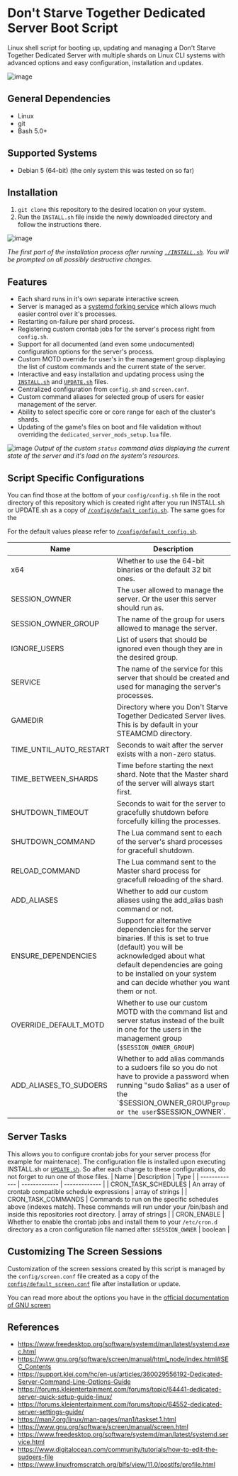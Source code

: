 # Don't Starve Together Dedicated Server Boot Script
Linux shell script for booting up, updating and managing a Don't Starve Together Dedicated Server with multiple shards on Linux CLI systems with advanced options and easy configuration, installation and updates.

![image](https://github.com/user-attachments/assets/366580b1-11da-4879-ad57-0caab8cfb3d4)

## General Dependencies
- Linux
- git
- Bash 5.0+

## Supported Systems
- Debian 5 (64-bit) (the only system this was tested on so far)

## Installation
1. `git clone` this repository to the desired location on your system.
3. Run the `INSTALL.sh` file inside the newly downloaded directory and follow the instructions there.

![image](https://github.com/user-attachments/assets/d64f4b9b-048f-411a-a3f8-6af7bd5dfe26)

*The first part of the installation process after running [`./INSTALL.sh`](https://github.com/Servacek/dst-server-boot/blob/main/INSTALL.sh). You will be prompted on all possibly destructive changes.*

## Features
- Each shard runs in it's own separate interactive screen.
- Server is managed as a [systemd forking service](https://www.freedesktop.org/software/systemd/man/latest/systemd.service.html#Type=) which allows much easier control over it's processes.
- Restarting on-failure per shard process.
- Registering custom crontab jobs for the server's process right from `config.sh`.
- Support for all documented (and even some undocumented) configuration options for the server's process.
- Custom MOTD override for user's in the management group displaying the list of custom commands and the current state of the server.
- Interactive and easy installation and updating process using the [`INSTALL.sh`](https://github.com/Servacek/dst-server-boot/blob/main/INSTALL.sh) and [`UPDATE.sh`](https://github.com/Servacek/dst-server-boot/blob/main/UPDATE.sh) files.
- Centralized configuration from `config.sh` and `screen.conf`.
- Custom command aliases for selected group of users for easier management of the server.
- Ability to select specific core or core range for each of the cluster's shards.
- Updating of the game's files on boot and file validation without overriding the `dedicated_server_mods_setup.lua` file.

![image](https://github.com/user-attachments/assets/06f0a6a1-ec9f-4ad1-aae0-4c50fa20843e)
*Output of the custom `status` command alias displaying the current state of the server and it's load on the system's resources.*

## Script Specific Configurations
You can find those at the bottom of your `config/config.sh` file in the root directory of this repository which is created
right after you run INSTALL.sh or UPDATE.sh as a copy of [`/config/default_config.sh`](https://github.com/Servacek/dst-server-boot/blob/main/config/default_config.sh). The same goes for the

For the default values please refer to [`/config/default_config.sh`](https://github.com/Servacek/dst-server-boot/blob/main/config/default_config.sh).

| Name  | Description | Type |
| ------------- | ------------- | ------------- |
| x64  | Whether to use the 64-bit binaries or the default 32 bit ones.  | boolean |
| SESSION_OWNER | The user allowed to manage the server. Or the user this server should run as. | string |
| SESSION_OWNER_GROUP | The name of the group for users allowed to manage the server. | string |
| IGNORE_USERS | List of users that should be ignored even though they are in the desired group. | array of strings |
| SERVICE | The name of the service for this server that should be created and used for managing the server's processes. | string |
| GAMEDIR | Directory where you Don't Starve Together Dedicated Server lives. This is by default in your STEAMCMD directory. | string |
| TIME_UNTIL_AUTO_RESTART | Seconds to wait after the server exists with a non-zero status. | integer |
| TIME_BETWEEN_SHARDS | Time before starting the next shard. Note that the Master shard of the server will always start first. | integer |
| SHUTDOWN_TIMEOUT | Seconds to wait for the server to gracefully shutdown before forcefully killing the processes. | integer |
| SHUTDOWN_COMMAND | The Lua command sent to each of the server's shard processes for gracefull shutdown. | string |
| RELOAD_COMMAND | The Lua command sent to the Master shard process for gracefull reloading of the shard. | string |
| ADD_ALIASES | Whether to add our custom aliases using the add_alias bash command or not. | boolean |
| ENSURE_DEPENDENCIES | Support for alternative dependencies for the server binaries. If this is set to true (default) you will be acknowledged about what default dependencies are going to be installed on your system and can decide whether you want them or not. | boolean |
| OVERRIDE_DEFAULT_MOTD | Whether to use our custom MOTD with the command list and server status instead of the built in one for the users in the management group (`$SESSION_OWNER_GROUP`) | boolean |
ADD_ALIASES_TO_SUDOERS | Whether to add alias commands to a sudoers file so you do not have to provide a password when running "sudo $alias" as a user of the `$SESSION_OWNER_GROUP` group or the user `$SESSION_OWNER`. | boolean |

## Server Tasks
This allows you to configure crontab jobs for your server process (for example for maintenace).
The configuration file is installed upon executing INSTALL.sh or [`UPDATE.sh`](https://github.com/Servacek/dst-server-boot/blob/main/UPDATE.sh). So after each change to these configurations, do not forget to run one of those files.
| Name  | Description | Type |
| ------------- | ------------- | ------------- |
| CRON_TASK_SCHEDULES | An array of crontab compatible schedule expressions | array of strings |
| CRON_TASK_COMMANDS | Commands to run on the specific schedules above (indexes match). These commands will run under your /bin/bash and inside this repositories root directory. | array of strings |
| CRON_ENABLE | Whether to enable the crontab jobs and install them to your `/etc/cron.d` directory as a cron configuration file named after `$SESSION_OWNER` | boolean |

## Customizing The Screen Sessions
Customization of the screen sessions created by this script is managed by the `config/screen.conf` file created as a copy of the [`config/default_screen.conf`](https://github.com/Servacek/dst-server-boot/blob/main/config/default_screen.conf) file after installation or update.

You can read more about the options you have in the [official documentation of GNU screen](https://www.gnu.org/software/screen/manual/screen.html#Startup-Files)

## References
- https://www.freedesktop.org/software/systemd/man/latest/systemd.exec.html
- https://www.gnu.org/software/screen/manual/html_node/index.html#SEC_Contents
- https://support.klei.com/hc/en-us/articles/360029556192-Dedicated-Server-Command-Line-Options-Guide
- https://forums.kleientertainment.com/forums/topic/64441-dedicated-server-quick-setup-guide-linux/
- https://forums.kleientertainment.com/forums/topic/64552-dedicated-server-settings-guide/
- https://man7.org/linux/man-pages/man1/taskset.1.html
- https://www.gnu.org/software/screen/manual/screen.html
- https://www.freedesktop.org/software/systemd/man/latest/systemd.service.html
- https://www.digitalocean.com/community/tutorials/how-to-edit-the-sudoers-file
- https://www.linuxfromscratch.org/blfs/view/11.0/postlfs/profile.html

